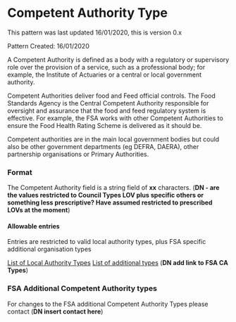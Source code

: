 # Competent Authority Type

This pattern was last updated 16/01/2020, this is version 0.x

Pattern Created: 16/01/2020

A Competent Authority is defined as a body with a regulatory or supervisory role over the provision of a service, such as a professional body; for example, the Institute of Actuaries or a central or local government authority.

Competent Authorities deliver food and Feed official controls.  The Food Standards Agency is the Central Competent Authority responsible for oversight and assurance that the food and feed regulatory system is effective.  For example, the FSA works with other Competent Authorities to ensure the Food Health Rating Scheme is delivered as it should be.

Competent authorities are in the main local government bodies but could also be other government departments (eg DEFRA, DAERA), other partnership organisations or Primary Authorities.

### Format

The Competent Authority field is a string field of **xx** characters.  (**DN - are the values restricted to Council Types LOV plus specific others or something less prescriptive?  Have assumed restricted to prescribed LOVs at the moment**)

#### Allowable entries

Entries are restricted to valid local authority types, plus FSA specific additional organisation types

[List of Local Authority Types](https://www.registers.service.gov.uk/registers/local-authority-type)
[List of additional types](**https://blahblahblah**) (**DN add link to FSA CA Types**)

### FSA Additional Competent Authority types

For changes to the FSA additional Competent Authority Types please contact (**DN insert contact here**)
